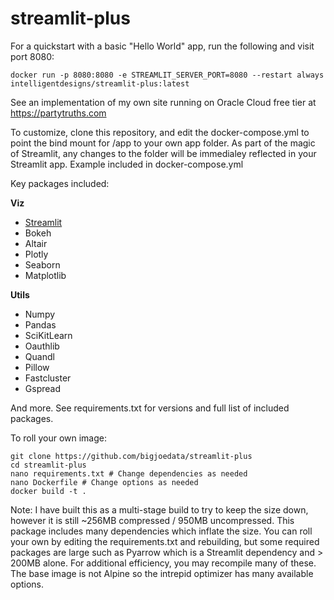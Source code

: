 # streamlit-plus
For a quickstart with a basic "Hello World" app, run the following and visit port 8080:

    docker run -p 8080:8080 -e STREAMLIT_SERVER_PORT=8080 --restart always intelligentdesigns/streamlit-plus:latest

See an implementation of my own site running on Oracle Cloud free tier at https://partytruths.com

To customize, clone this repository, and edit the docker-compose.yml to point the bind mount for /app to your own app folder. As part of the magic of Streamlit, any changes to the folder will be immedialey reflected in your Streamlit app. Example included in docker-compose.yml

Key packages included:

**Viz**
- [Streamlit](https://www.streamlit.io/)
- Bokeh
- Altair
- Plotly
- Seaborn
- Matplotlib

**Utils** 
- Numpy
- Pandas 
- SciKitLearn
- Oauthlib
- Quandl
- Pillow
- Fastcluster
- Gspread

And more. See requirements.txt for versions and full list of included packages. 

To roll your own image:

    git clone https://github.com/bigjoedata/streamlit-plus
    cd streamlit-plus
    nano requirements.txt # Change dependencies as needed
    nano Dockerfile # Change options as needed
    docker build -t .

Note: I have built this as a multi-stage build to try to keep the size down, however it is still ~256MB compressed / 950MB uncompressed. This package includes many dependencies which inflate the size. You can roll your own by editing the requirements.txt and rebuilding, but some required packages are large such as Pyarrow which is a Streamlit dependency and > 200MB alone. For additional efficiency, you may recompile many of these. The base image is not Alpine so the intrepid optimizer has many available options.
